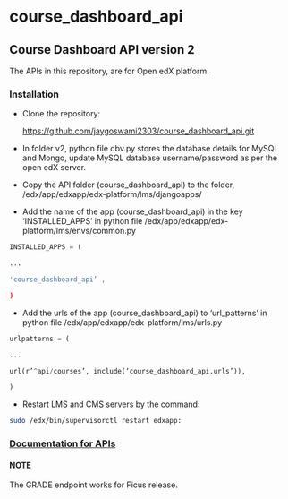 # course_dashboard_api

## Course Dashboard API version 2

The APIs in this repository, are for Open edX platform.

### Installation

* Clone the repository:

  https://github.com/jaygoswami2303/course_dashboard_api.git
  
* In folder v2, python file dbv.py stores the database details for MySQL and Mongo, update MySQL database username/password as per the open edX server.

* Copy the API folder (course_dashboard_api) to the folder, /edx/app/edxapp/edx-platform/lms/djangoapps/

* Add the name of the app (course_dashboard_api) in the key ‘INSTALLED_APPS’ in python file /edx/app/edxapp/edx-platform/lms/envs/common.py

```python
INSTALLED_APPS = (

...

'course_dashboard_api’ ,

)
```

* Add the urls of the app (course_dashboard_api) to ‘url_patterns’ in python file /edx/app/edxapp/edx-platform/lms/urls.py

```python
urlpatterns = (

...

url(r’^api/courses’, include(‘course_dashboard_api.urls’)),

)
```

* Restart LMS and CMS servers by the command:
```bash
sudo /edx/bin/supervisorctl restart edxapp:
```


### [Documentation for APIs](https://github.com/jaygoswami2303/course_dashboard_api/wiki)

#### NOTE
The GRADE endpoint works for Ficus release.
